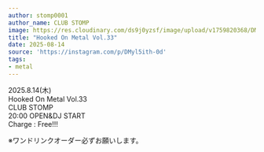 ```yaml
---
author: stomp0001
author_name: CLUB STOMP
image: https://res.cloudinary.com/ds9j0yzsf/image/upload/v1759820368/DMyl5ith-0d.jpg
title: "Hooked On Metal Vol.33"
date: 2025-08-14
source: 'https://instagram.com/p/DMyl5ith-0d'
tags:
- metal
---
```

2025.8.14(木)<br>
Hooked On Metal Vol.33<br>
CLUB STOMP<br>
20:00 OPEN&DJ START<br>
Charge : Free!!!

※ワンドリンクオーダー必ずお願いします。